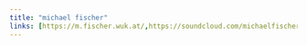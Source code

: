 ```yaml
---
title: "michael fischer"
links: [https://m.fischer.wuk.at/,https://soundcloud.com/michaelfischerofficial]
---
```



